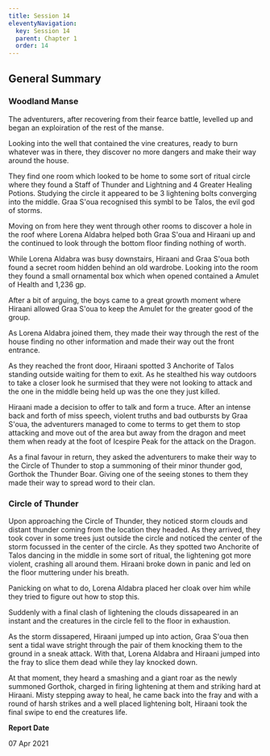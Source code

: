 ```yaml
---
title: Session 14
eleventyNavigation:
  key: Session 14
  parent: Chapter 1
  order: 14
---
```


## General Summary

### Woodland Manse

The adventurers, after recovering from their fearce battle, levelled up and began an exploiration of the rest of the manse.  

 Looking into the well that contained the vine creatures, ready to burn whatever was in there, they discover no more dangers and make their way around the house.  

 They find one room which looked to be home to some sort of ritual circle where they found a Staff of Thunder and Lightning and 4 Greater Healing Potions. Studying the circle it appeared to be 3 lightening bolts converging into the middle. Graa S'oua recognised this symbl to be Talos, the evil god of storms.  

 Moving on from here they went through other rooms to discover a hole in the roof where Lorena Aldabra helped both Graa S'oua and Hiraani up and the continued to look through the bottom floor finding nothing of worth.  

 While Lorena Aldabra was busy downstairs, Hiraani and Graa S'oua both found a secret room hidden behind an old wardrobe. Looking into the room they found a small ornamental box which when opened contained a Amulet of Health and 1,236 gp.  

 After a bit of arguing, the boys came to a great growth moment where Hiraani allowed Graa S'oua to keep the Amulet for the greater good of the group.  

 As Lorena Aldabra joined them, they made their way through the rest of the house finding no other information and made their way out the front entrance.  

 As they reached the front door, Hiraani spotted 3 Anchorite of Talos standing outside waiting for them to exit. As he stealthed his way outdoors to take a closer look he surmised that they were not looking to attack and the one in the middle being held up was the one they just killed.  

 Hiraani made a decision to offer to talk and form a truce. After an intense back and forth of miss speech, violent truths and bad outbursts by Graa S'oua, the adventurers managed to come to terms to get them to stop attacking and move out of the area but away from the dragon and meet them when ready at the foot of Icespire Peak for the attack on the Dragon.  

 As a final favour in return, they asked the adventurers to make their way to the Circle of Thunder to stop a summoning of their minor thunder god, Gorthok the Thunder Boar. Giving one of the seeing stones to them they made their way to spread word to their clan.  

### Circle of Thunder

Upon approaching the Circle of Thunder, they noticed storm clouds and distant thunder coming from the location they headed. As they arrived, they took cover in some trees just outside the circle and noticed the center of the storm focussed in the center of the circle. As they spotted two Anchorite of Talos dancing in the middle in some sort of ritual, the lightening got more violent, crashing all around them. Hiraani broke down in panic and led on the floor muttering under his breath.  

 Panicking on what to do, Lorena Aldabra placed her cloak over him while they tried to figure out how to stop this.  

 Suddenly with a final clash of lightening the clouds dissapeared in an instant and the creatures in the circle fell to the floor in exhaustion.  

 As the storm dissapered, Hiraani jumped up into action, Graa S'oua then sent a tidal wave stright through the pair of them knocking them to the ground in a sneak attack. With that, Lorena Aldabra and Hiraani jumped into the fray to slice them dead while they lay knocked down.  

 At that moment, they heard a smashing and a giant roar as the newly summoned Gorthok, charged in firing lightening at them and striking hard at Hiraani. Misty stepping away to heal, he came back into the fray and with a round of harsh strikes and a well placed lightening bolt, Hiraani took the final swipe to end the creatures life.

**Report Date**

07 Apr 2021